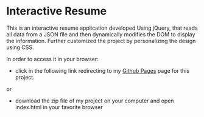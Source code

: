 # Interactive Resume
 
This is an interactive resume application developed Using jQuery, that reads all data from a JSON file and then dynamically modifies the DOM to display the information. Further customized the project by personalizing the design using CSS.

In order to access it in your browser:

* click in the following link redirecting to my [Github Pages](http://http://bjlaa.github.io/Interactive-Resume) page for this project.

or

* download the zip file of my project on your computer and open index.html in your favorite browser
